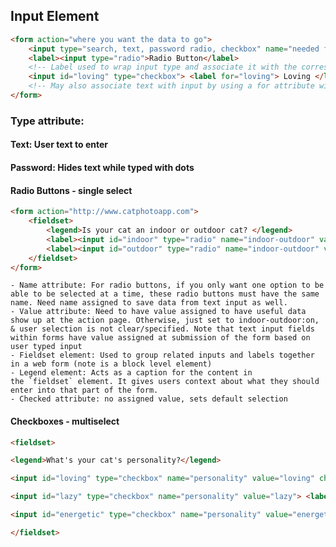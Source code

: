 ## Input Element
```html
<form action="where you want the data to go">
	<input type="search, text, password radio, checkbox" name="needed for processing data when it's sent to the form action location" placeholder="text that shows in the input field" required>
	<label><input type="radio">Radio Button</label> 
	<!-- Label used to wrap input type and associate it with the corresponding text -->
	<input id="loving" type="checkbox"> <label for="loving"> Loving </label>
	<!-- May also associate text with input by using a for attribute with the same value as the input's id -->
</form>
```

### Type attribute:
#### Text: User text to enter
#### Password: Hides text while typed with dots
#### Radio Buttons - single select
```html
<form action="http://www.catphotoapp.com">
	<fieldset>
		<legend>Is your cat an indoor or outdoor cat? </legend>
		<label><input id="indoor" type="radio" name="indoor-outdoor" value="indoor" checked> Indoor</label>
		<label><input id="outdoor" type="radio" name="indoor-outdoor" value="outdoor"> Outdoor</label>
	</fieldset>
</form>
```
	- Name attribute: For radio buttons, if you only want one option to be able to be selected at a time, these radio buttons must have the same name. Need name assigned to save data from text input as well.
	- Value attribute: Need to have value assigned to have useful data show up at the action page. Otherwise, just set to indoor-outdoor:on, & user selection is not clear/specified. Note that text input fields within forms have value assigned at submission of the form based on user typed input
	- Fieldset element: Used to group related inputs and labels together in a web form (note is a block level element)
	- Legend element: Acts as a caption for the content in the `fieldset` element. It gives users context about what they should enter into that part of the form.
	- Checked attribute: no assigned value, sets default selection
#### Checkboxes - multiselect
```html
<fieldset>

<legend>What's your cat's personality?</legend>

<input id="loving" type="checkbox" name="personality" value="loving" checked> <label for="loving">Loving</label>

<input id="lazy" type="checkbox" name="personality" value="lazy"> <label for="lazy">Lazy</label>

<input id="energetic" type="checkbox" name="personality" value="energetic"> <label for="energetic"> Energetic</label>

</fieldset>
```